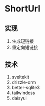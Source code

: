 # ShortUrl

## 实现

1. 生成短链接
2. 重定向短链接

## 技术

1. sveltekit
2. drizzle-orm
3. better-sqlite3
4. tailwindcss
5. daisyui

